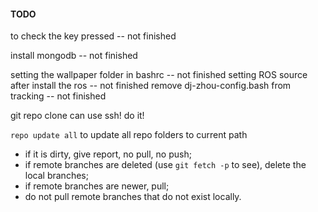 #### TODO

to check the key pressed  -- not finished

install mongodb  -- not finished

setting the wallpaper folder in bashrc  -- not finished
setting ROS source after install the ros  -- not finished
remove dj-zhou-config.bash from tracking  -- not finished


git repo clone can use ssh! do it!



`repo update all` to update all repo folders to current path

* if it is dirty, give report, no pull, no push;
* if remote branches are deleted (use `git fetch -p` to see), delete the local branches;
* if remote branches are newer, pull;
* do not pull remote branches that do not exist locally.